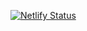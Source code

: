 [![Netlify Status](https://api.netlify.com/api/v1/badges/268a51a4-9738-454a-aa8d-2123d5baf02e/deploy-status)](https://app.netlify.com/sites/demoletsladakh/deploys)